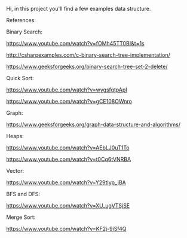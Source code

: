 Hi, in this project you'll find a few examples data structure.


References:

Binary Search:

  https://www.youtube.com/watch?v=fOMh45TT0BI&t=1s

  http://csharpexamples.com/c-binary-search-tree-implementation/

  https://www.geeksforgeeks.org/binary-search-tree-set-2-delete/

Quick Sort:

  https://www.youtube.com/watch?v=wygsfgtpApI
  
  https://www.youtube.com/watch?v=gCE108OWnro


Graph:

  https://www.geeksforgeeks.org/graph-data-structure-and-algorithms/


Heaps:

  https://www.youtube.com/watch?v=AEbLJ0uT1To

  https://www.youtube.com/watch?v=t0Cq6tVNRBA


Vector:

  https://www.youtube.com/watch?v=Y29tlyp_jBA


BFS and DFS: 

  https://www.youtube.com/watch?v=XU_ugVTSjSE


Merge Sort:

  https://www.youtube.com/watch?v=KF2j-9iSf4Q